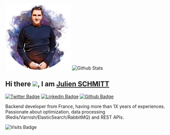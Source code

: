 <div align="left">
  <img src="https://raw.githubusercontent.com/noweh/noweh/master/img/drawing.png" alt="Julien SCHMITT" height="205"/>  
  <img src="https://github-readme-stats.vercel.app/api?username=noweh&show_icons=true&theme=graywhite" alt="Github Stats" />
</div>

## Hi there <img src="https://media.giphy.com/media/hvRJCLFzcasrR4ia7z/giphy.gif" width="25px">, I am [Julien SCHMITT](https://twitter.com/Noweh95)
[![Twitter Badge](https://img.shields.io/badge/-Noweh95-00acee?style=flat&logo=twitter&logoColor=white&link=https://twitter.com/Noweh95/)](https://www.twitter.com/Noweh95/)
[![Linkedin Badge](https://img.shields.io/badge/-jschmitt95-0072b1?style=flat&logo=Linkedin&logoColor=white&link=https://www.linkedin.com/in/jschmitt95/)](https://www.linkedin.com/in/jschmitt95/)
[![Github Badge](https://img.shields.io/badge/-noweh-grey?style=flat&logo=github&logoColor=white&link=https://github.com/noweh/)](https://www.github.com/noweh/)


<p align='left'>Backend developer from France, having more than 1X years of experiences. Passionate about optimization, data processing (Redis/Varnish/ElasticSearch/RabbitMQ) and REST APIs.</p>



![Visits Badge](https://badges.pufler.dev/visits/noweh/noweh?style=flat-square&color=blue&label=Profile%20views)

<!--
**noweh/noweh** is a ✨ _special_ ✨ repository because its `README.md` (this file) appears on your GitHub profile.

Here are some ideas to get you started:

- 🔭 I’m currently working on ...
- 🌱 I’m currently learning ...
- 👯 I’m looking to collaborate on ...
- 🤔 I’m looking for help with ...
- 💬 Ask me about ...
- 📫 How to reach me: ...
- 😄 Pronouns: ...
- ⚡ Fun fact: ...
-->

